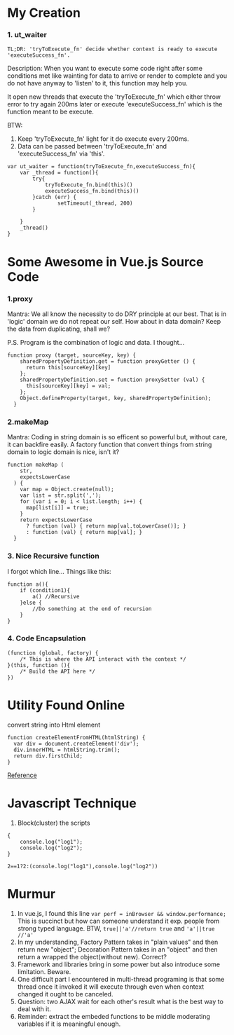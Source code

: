 # My Creation
### 1. ut_waiter
```
TL;DR: 'tryToExecute_fn' decide whether context is ready to execute 'executeSuccess_fn'.
```
Description: When you want to execute some code right after some conditions met like wainting for data to arrive or render to complete and 
you do not have anyway to 'listen' to it, this function may help you.

It open new threads that execute the 'tryToExecute_fn' which either throw error to try again 200ms later or execute 'executeSuccess_fn' which is the function meant to be execute.

BTW: 
1. Keep 'tryToExecute_fn' light for it do execute every 200ms.
2. Data can be passed between 'tryToExecute_fn' and 'executeSuccess_fn' via 'this'.
```
var ut_waiter = function(tryToExecute_fn,executeSuccess_fn){
	var _thread = function(){
		try{
			tryToExecute_fn.bind(this)()
			executeSuccess_fn.bind(this)()
		}catch (err) {
        		setTimeout(_thread, 200)
		}
		
	}
	_thread()
}
```
# Some Awesome in Vue.js Source Code
### 1.proxy
Mantra: We all know the necessity to do DRY principle at our best. That is in 'logic' domain we do not repeat our self. How about in data domain? Keep the data from duplicating, shall we?

P.S. Program is the combination of logic and data. I thought...
```
function proxy (target, sourceKey, key) {
    sharedPropertyDefinition.get = function proxyGetter () {
      return this[sourceKey][key]
    };
    sharedPropertyDefinition.set = function proxySetter (val) {
      this[sourceKey][key] = val;
    };
    Object.defineProperty(target, key, sharedPropertyDefinition);
  }
```
### 2.makeMap
Mantra: Coding in string domain is so efficent so powerful but, without care, it can backfire easily. A factory function that convert things from string domain to logic domain is nice, isn't it?
```
function makeMap (
    str,
    expectsLowerCase
  ) {
    var map = Object.create(null);
    var list = str.split(',');
    for (var i = 0; i < list.length; i++) {
      map[list[i]] = true;
    }
    return expectsLowerCase
      ? function (val) { return map[val.toLowerCase()]; }
      : function (val) { return map[val]; }
  }
```
### 3. Nice Recursive function
I forgot which line...
Things like this:
```
function a(){
	if (condition1){
		a() //Recursive
	}else {
		//Do something at the end of recursion
	}
}
```
### 4. Code Encapsulation
```
(function (global, factory) {
	/* This is where the API interact with the context */
}(this, function (){
	/* Build the API here */
})
```
# Utility Found Online
convert string into Html element
```
function createElementFromHTML(htmlString) {
  var div = document.createElement('div');
  div.innerHTML = htmlString.trim();
  return div.firstChild; 
}
```
 [Reference](https://stackoverflow.com/questions/494143/creating-a-new-dom-element-from-an-html-string-using-built-in-dom-methods-or-pro)

# Javascript Technique
1. Block(cluster) the scripts
```
{
	console.log("log1");
	console.log("log2");
}
```
```
2==1?2:(console.log("log1"),console.log("log2"))
```

# Murmur
1. In vue.js, I found this line `var perf = inBrowser && window.performance;` This is succinct but how can someone understand it exp. people from strong typed language.
BTW, `true||'a'//return true` and `'a'||true //'a'`
2. In my understanding, Factory Pattern takes in "plain values" and then return new "object"; Decoration Pattern takes in an "object" and then return a wrapped the object(without new). Correct?
3. Framework and libraries bring in some power but also introduce some limitation. Beware.
4. One difficult part I encountered in multi-thread programing is that some thread once it invoked it will execute through even when context changed it ought to be canceled.
5. Question: two AJAX wait for each other's result what is the best way to deal with it.
6. Reminder: extract the embeded functions to be middle moderating variables if it is meaningful enough.

